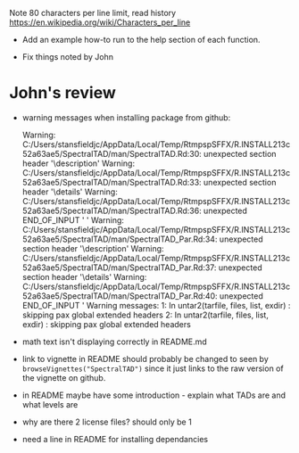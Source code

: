 Note 80 characters per line limit, read history https://en.wikipedia.org/wiki/Characters_per_line

- Add an example how-to run to the help section of each function.

- Fix things noted by John

# John's review

- warning messages when installing package from github:

  Warning: C:/Users/stansfieldjc/AppData/Local/Temp/RtmpspSFFX/R.INSTALL213c52a63ae5/SpectralTAD/man/SpectralTAD.Rd:30: unexpected section header '\description'
  Warning: C:/Users/stansfieldjc/AppData/Local/Temp/RtmpspSFFX/R.INSTALL213c52a63ae5/SpectralTAD/man/SpectralTAD.Rd:33: unexpected section header '\details'
  Warning: C:/Users/stansfieldjc/AppData/Local/Temp/RtmpspSFFX/R.INSTALL213c52a63ae5/SpectralTAD/man/SpectralTAD.Rd:36: unexpected END_OF_INPUT '
  '
  Warning: C:/Users/stansfieldjc/AppData/Local/Temp/RtmpspSFFX/R.INSTALL213c52a63ae5/SpectralTAD/man/SpectralTAD_Par.Rd:34: unexpected section header '\description'
  Warning: C:/Users/stansfieldjc/AppData/Local/Temp/RtmpspSFFX/R.INSTALL213c52a63ae5/SpectralTAD/man/SpectralTAD_Par.Rd:37: unexpected section header '\details'
  Warning: C:/Users/stansfieldjc/AppData/Local/Temp/RtmpspSFFX/R.INSTALL213c52a63ae5/SpectralTAD/man/SpectralTAD_Par.Rd:40: unexpected END_OF_INPUT '
  Warning messages:
  1: In untar2(tarfile, files, list, exdir) :
    skipping pax global extended headers
  2: In untar2(tarfile, files, list, exdir) :
    skipping pax global extended headers
    
- math text isn't displaying correctly in README.md
- link to vignette in README should probably be changed to seen by `browseVignettes("SpectralTAD")` since it just links to the raw version of the vignette on github.
- in README maybe have some introduction - explain what TADs are and what levels are
+ why are there 2 license files? should only be 1
- need a line in README for installing dependancies
